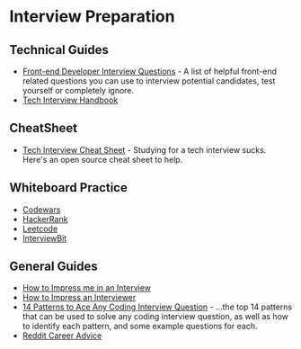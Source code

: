 # Interview Preparation

## Technical Guides

- [Front-end Developer Interview Questions](https://github.com/h5bp/Front-end-Developer-Interview-Questions) - A list of helpful front-end related questions you can use to interview potential candidates, test yourself or completely ignore.
- [Tech Interview Handbook](https://github.com/yangshun/tech-interview-handbook)

## CheatSheet

- [Tech Interview Cheat Sheet](https://github.com/tsiege/Tech-Interview-Cheat-Sheet) - Studying for a tech interview sucks. Here's an open source cheat sheet to help.

## Whiteboard Practice

- [Codewars](https://www.codewars.com/)
- [HackerRank](https://www.hackerrank.com/)
- [Leetcode](https://leetcode.com/)
- [InterviewBit](https://www.interviewbit.com/)

## General Guides

- [How to Impress me in an Interview](https://medium.com/@kevincennis/how-to-impress-me-in-an-interview-4fc00e96413)
- [How to Impress an Interviewer](https://medium.com/the-year-of-the-looking-glass/how-to-impress-an-interviewer-c210d9d8e84a)
- [14 Patterns to Ace Any Coding Interview Question](https://hackernoon.com/14-patterns-to-ace-any-coding-interview-question-c5bb3357f6ed) -  ...the top 14 patterns that can be used to solve any coding interview question, as well as how to identify each pattern, and some example questions for each.
 - [Reddit Career Advice](https://www.reddit.com/r/cscareerquestions/comments/1jov24/heres_how_to_prepare_for_tech_interviews/)

